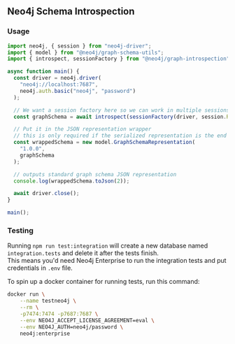 ## Neo4j Schema Introspection

### Usage

```ts
import neo4j, { session } from "neo4j-driver";
import { model } from "@neo4j/graph-schema-utils";
import { introspect, sessionFactory } from "@neo4j/graph-introspection";

async function main() {
  const driver = neo4j.driver(
    "neo4j://localhost:7687",
    neo4j.auth.basic("neo4j", "password")
  );

  // We want a session factory here so we can work in multiple sessions
  const graphSchema = await introspect(sessionFactory(driver, session.READ));

  // Put it in the JSON representation wrapper
  // this is only required if the serialized representation is the end goal
  const wrappedSchema = new model.GraphSchemaRepresentation(
    "1.0.0",
    graphSchema
  );

  // outputs standard graph schema JSON representation
  console.log(wrappedSchema.toJson(2));

  await driver.close();
}

main();
```

### Testing

Running `npm run test:integration` will create a new database named `integration.tests` and delete it after the tests finish.  
This means you'd need Neo4j Enterprise to run the integration tests and put credentials in `.env` file.

To spin up a docker container for running tests, run this command:

```bash
docker run \
    --name testneo4j \
    --rm \
    -p7474:7474 -p7687:7687 \
    --env NEO4J_ACCEPT_LICENSE_AGREEMENT=eval \
    --env NEO4J_AUTH=neo4j/password \
    neo4j:enterprise
```
